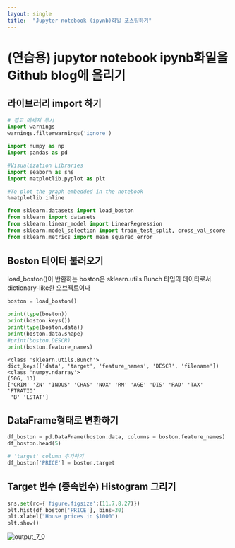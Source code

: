 ```yaml
---
layout: single
title:  "Jupyter notebook (ipynb)화일 포스팅하기"
---
```



# (연습용) jupytor notebook ipynb화일을 Github blog에 올리기



## 라이브러리 import 하기


```python
# 경고 메세지 무시
import warnings
warnings.filterwarnings('ignore')

import numpy as np
import pandas as pd

#Visualization Libraries
import seaborn as sns
import matplotlib.pyplot as plt

#To plot the graph embedded in the notebook
%matplotlib inline

from sklearn.datasets import load_boston
from sklearn import datasets
from sklearn.linear_model import LinearRegression
from sklearn.model_selection import train_test_split, cross_val_score
from sklearn.metrics import mean_squared_error

```

## Boston 데이터 불러오기

load_boston()이 반환하는 boston은 sklearn.utils.Bunch 타입의 데이타로서. dictionary-like한 오브젝트이다


```python
boston = load_boston()

print(type(boston))
print(boston.keys())
print(type(boston.data))
print(boston.data.shape)
#print(boston.DESCR)
print(boston.feature_names)
```

    <class 'sklearn.utils.Bunch'>
    dict_keys(['data', 'target', 'feature_names', 'DESCR', 'filename'])
    <class 'numpy.ndarray'>
    (506, 13)
    ['CRIM' 'ZN' 'INDUS' 'CHAS' 'NOX' 'RM' 'AGE' 'DIS' 'RAD' 'TAX' 'PTRATIO'
     'B' 'LSTAT']
    

## DataFrame형태로 변환하기


```python
df_boston = pd.DataFrame(boston.data, columns = boston.feature_names)
df_boston.head(5)

# 'target' column 추가하기
df_boston['PRICE'] = boston.target
```

## Target 변수 (종속변수) Histogram 그리기


```python
sns.set(rc={'figure.figsize':(11.7,8.27)})
plt.hist(df_boston['PRICE'], bins=30)
plt.xlabel("House prices in $1000")
plt.show()
```



![output_7_0](https://user-images.githubusercontent.com/130041601/233370175-1dd879f4-2a46-4fe7-8975-44cd02658f14.png)



```python

```

